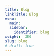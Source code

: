 ```yaml
---
title: Blog
linkTitle: Blog
menu:
  main:
  sidebar:
    identifier: blog
weight: -250
slug: blog
# draft: true
---
```

